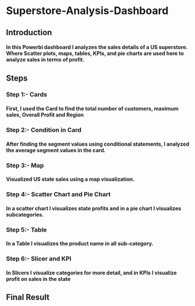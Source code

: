 # Superstore-Analysis-Dashboard
<h2>Introduction</h2>
<h4>In this Powerbi dashboard I analyzes the sales details of a US superstore. Where Scatter plots, maps, tables, KPIs, and pie charts are used here to analyze sales in terms of profit.<h4>
<h2>Steps</h2>
<h3>Step 1:- Cards</h3>
<h4>First, I used the Card to find the total number of customers, maximum sales, Overall Profit and Region<h4>
<h3>Step 2:- Condition in Card</h3>
<h4>After finding the segment values using conditional statements, I analyzed the average segment values in the card.<h4>
<h3>Step 3:- Map</h3>
<h4>Visualized US state sales using a map visualization.<h4>
<h3>Step 4:- Scatter Chart and Pie Chart</h3>
<h4>In a scatter chart I visualizes state profits and in a pie chart I visualizes subcategories.<h4>
<h3>Step 5:- Table</h3>
<h4>In a Table I visualizes the product name in all sub-category.<h4>
<h3>Step 6:- Slicer and KPI</h3>
<h4>In Slicers I visualize categories for more detail, and in KPIs I visualize profit on sales in the state<h4>
<h2>Final Result</h2>
